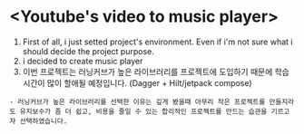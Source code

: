 # <Youtube's video to music player>

1. First of all, i just setted project's environment. Even if i'm not sure what i should decide the project purpose.
2. i decided to create music player
3. 이번 프로젝트는 러닝커브가 높은 라이브러리를 프로젝트에 도입하기 때문에 학습 시간이 많이 할애될 예정입니다. (Dagger + Hilt/jetpack compose)
```
- 러닝커브가 높은 라이브러리를 선택한 이유는 깊게 봤을때 아무리 작은 프로젝트를 만들지라도 유지보수가 좀 더 쉽고, 비용을 줄일 수 있는 합리적인 프로젝트를 만드는 습관을 기르고자 선택하였습니다.
```
